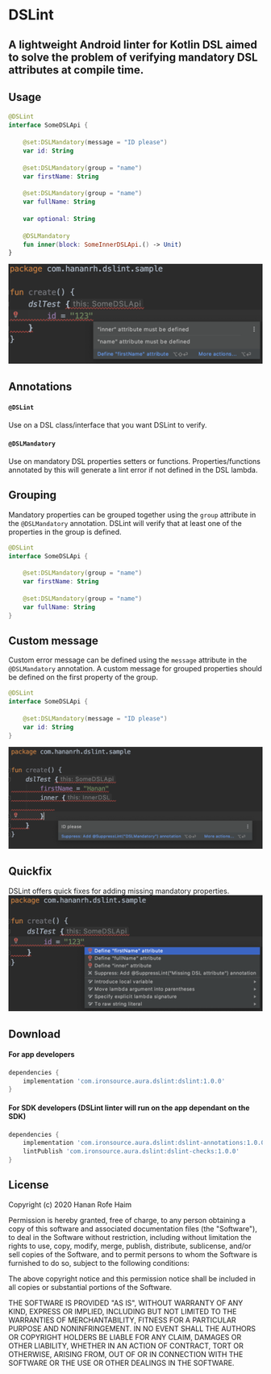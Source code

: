 DSLint
============

A lightweight Android linter for Kotlin DSL aimed to solve the problem of verifying mandatory DSL attributes at compile time.
---
 
Usage
---
```kotlin
@DSLint
interface SomeDSLApi {

    @set:DSLMandatory(message = "ID please")
    var id: String

    @set:DSLMandatory(group = "name")
    var firstName: String

    @set:DSLMandatory(group = "name")
    var fullName: String

    var optional: String

    @DSLMandatory
    fun inner(block: SomeInnerDSLApi.() -> Unit)
}
```

![Sample](images/sample.png)

Annotations
---
#### `@DSLint`
Use on a DSL class/interface that you want DSLint to verify.

#### `@DSLMandatory`
Use on mandatory DSL properties setters or functions.
Properties/functions annotated by this will generate a lint error if not
defined in the DSL lambda.

Grouping
---
Mandatory properties can be grouped together using the `group` attribute
in the `@DSLMandatory` annotation.
DSLint will verify that at least one of the properties in the group is defined.
```kotlin
@DSLint
interface SomeDSLApi {

    @set:DSLMandatory(group = "name")
    var firstName: String

    @set:DSLMandatory(group = "name")
    var fullName: String
}
```

Custom message
---
Custom error message can be defined using the `message` attribute in the `@DSLMandatory` annotation.
A custom message for grouped properties should be defined on the first property of the group.
```kotlin
@DSLint
interface SomeDSLApi {

    @set:DSLMandatory(message = "ID please")
    var id: String
}
```
![Sample](images/sample_custom.png)

Quickfix
---
DSLint offers quick fixes for adding missing mandatory properties. 
![Sample](images/sample_quickfix.png)

Download
--------
#### For app developers
```groovy
dependencies {
    implementation 'com.ironsource.aura.dslint:dslint:1.0.0'
}
```

#### For SDK developers (DSLint linter will run on the app dependant on the SDK)
```groovy
dependencies {
    implementation 'com.ironsource.aura.dslint:dslint-annotations:1.0.0'
    lintPublish 'com.ironsource.aura.dslint:dslint-checks:1.0.0'
}
```

License
-------

Copyright (c) 2020 Hanan Rofe Haim

Permission is hereby granted, free of charge, to any person obtaining a copy
of this software and associated documentation files (the "Software"), to deal
in the Software without restriction, including without limitation the rights
to use, copy, modify, merge, publish, distribute, sublicense, and/or sell
copies of the Software, and to permit persons to whom the Software is
furnished to do so, subject to the following conditions:

The above copyright notice and this permission notice shall be included in all
copies or substantial portions of the Software.

THE SOFTWARE IS PROVIDED "AS IS", WITHOUT WARRANTY OF ANY KIND, EXPRESS OR
IMPLIED, INCLUDING BUT NOT LIMITED TO THE WARRANTIES OF MERCHANTABILITY,
FITNESS FOR A PARTICULAR PURPOSE AND NONINFRINGEMENT. IN NO EVENT SHALL THE
AUTHORS OR COPYRIGHT HOLDERS BE LIABLE FOR ANY CLAIM, DAMAGES OR OTHER
LIABILITY, WHETHER IN AN ACTION OF CONTRACT, TORT OR OTHERWISE, ARISING FROM,
OUT OF OR IN CONNECTION WITH THE SOFTWARE OR THE USE OR OTHER DEALINGS IN THE
SOFTWARE.
